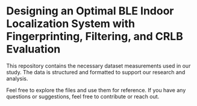 # Designing an Optimal BLE Indoor Localization System with Fingerprinting, Filtering, and CRLB Evaluation


This repository contains the necessary dataset measurements used in our study. The data is structured and formatted to support our research and analysis.

Feel free to explore the files and use them for reference. If you have any questions or suggestions, feel free to contribute or reach out.
